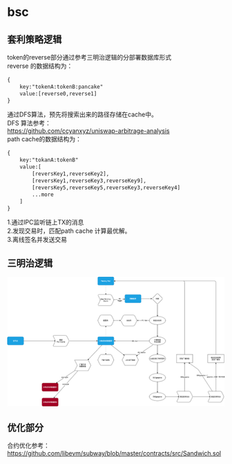 # bsc
## 套利策略逻辑
token的reverse部分通过参考三明治逻辑的分部署数据库形式  
reverse 的数据结构为：  
```
{
    key:"tokenA:tokenB:pancake"
    value:[reverse0,reverse1]
}
```
通过DFS算法，预先将搜索出来的路径存储在cache中。  
DFS 算法参考：  
https://github.com/ccyanxyz/uniswap-arbitrage-analysis  
path cache的数据结构为：  
```
{
    key:"tokanA:tokenB"
    value:[
        [reversKey1,reverseKey2],
        [reversKey1,reverseKey3,reverseKey9],
        [reversKey5,reverseKey5,reverseKey3,reverseKey4]
        ...more
    ]
}
```

1.通过IPC监听链上TX的消息  
2.发现交易时，匹配path cache  计算最优解。  
3.离线签名并发送交易  



## 三明治逻辑

![image](https://github.com/og-mev/bsc/blob/master/images/mev-sandwitch.png?raw=true)



## 优化部分
合约优化参考：https://github.com/libevm/subway/blob/master/contracts/src/Sandwich.sol  
